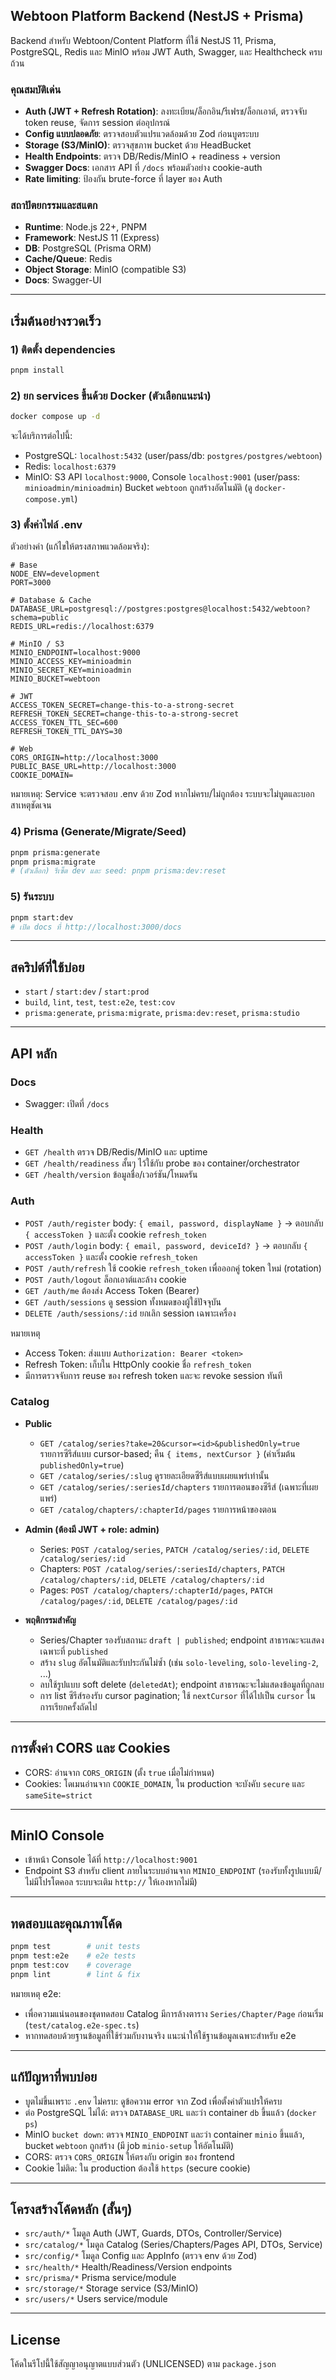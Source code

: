 ## Webtoon Platform Backend (NestJS + Prisma)

Backend สำหรับ Webtoon/Content Platform ที่ใช้ NestJS 11, Prisma, PostgreSQL, Redis และ MinIO พร้อม JWT Auth, Swagger, และ Healthcheck ครบถ้วน

### คุณสมบัติเด่น

- **Auth (JWT + Refresh Rotation)**: ลงทะเบียน/ล็อกอิน/รีเฟรช/ล็อกเอาต์, ตรวจจับ token reuse, จัดการ session ต่ออุปกรณ์
- **Config แบบปลอดภัย**: ตรวจสอบตัวแปรแวดล้อมด้วย Zod ก่อนบูตระบบ
- **Storage (S3/MinIO)**: ตรวจสุขภาพ bucket ด้วย HeadBucket
- **Health Endpoints**: ตรวจ DB/Redis/MinIO + readiness + version
- **Swagger Docs**: เอกสาร API ที่ `/docs` พร้อมตัวอย่าง cookie-auth
- **Rate limiting**: ป้องกัน brute-force ที่ layer ของ Auth

### สถาปัตยกรรมและสแตก

- **Runtime**: Node.js 22+, PNPM
- **Framework**: NestJS 11 (Express)
- **DB**: PostgreSQL (Prisma ORM)
- **Cache/Queue**: Redis
- **Object Storage**: MinIO (compatible S3)
- **Docs**: Swagger-UI

---

## เริ่มต้นอย่างรวดเร็ว

### 1) ติดตั้ง dependencies

```bash
pnpm install
```

### 2) ยก services ขึ้นด้วย Docker (ตัวเลือกแนะนำ)

```bash
docker compose up -d
```

จะได้บริการต่อไปนี้:

- PostgreSQL: `localhost:5432` (user/pass/db: `postgres/postgres/webtoon`)
- Redis: `localhost:6379`
- MinIO: S3 API `localhost:9000`, Console `localhost:9001` (user/pass: `minioadmin/minioadmin`)
  Bucket `webtoon` ถูกสร้างอัตโนมัติ (ดู `docker-compose.yml`)

### 3) ตั้งค่าไฟล์ .env

ตัวอย่างค่า (แก้ไขให้ตรงสภาพแวดล้อมจริง):

```env
# Base
NODE_ENV=development
PORT=3000

# Database & Cache
DATABASE_URL=postgresql://postgres:postgres@localhost:5432/webtoon?schema=public
REDIS_URL=redis://localhost:6379

# MinIO / S3
MINIO_ENDPOINT=localhost:9000
MINIO_ACCESS_KEY=minioadmin
MINIO_SECRET_KEY=minioadmin
MINIO_BUCKET=webtoon

# JWT
ACCESS_TOKEN_SECRET=change-this-to-a-strong-secret
REFRESH_TOKEN_SECRET=change-this-to-a-strong-secret
ACCESS_TOKEN_TTL_SEC=600
REFRESH_TOKEN_TTL_DAYS=30

# Web
CORS_ORIGIN=http://localhost:3000
PUBLIC_BASE_URL=http://localhost:3000
COOKIE_DOMAIN=
```

หมายเหตุ: Service จะตรวจสอบ .env ด้วย Zod หากไม่ครบ/ไม่ถูกต้อง ระบบจะไม่บูตและบอกสาเหตุชัดเจน

### 4) Prisma (Generate/Migrate/Seed)

```bash
pnpm prisma:generate
pnpm prisma:migrate
# (ตัวเลือก) รีเซ็ต dev และ seed: pnpm prisma:dev:reset
```

### 5) รันระบบ

```bash
pnpm start:dev
# เปิด docs ที่ http://localhost:3000/docs
```

---

## สคริปต์ที่ใช้บ่อย

- `start` / `start:dev` / `start:prod`
- `build`, `lint`, `test`, `test:e2e`, `test:cov`
- `prisma:generate`, `prisma:migrate`, `prisma:dev:reset`, `prisma:studio`

---

## API หลัก

### Docs

- Swagger: เปิดที่ `/docs`

### Health

- `GET /health` ตรวจ DB/Redis/MinIO และ uptime
- `GET /health/readiness` สั้นๆ ไว้ใช้กับ probe ของ container/orchestrator
- `GET /health/version` ข้อมูลชื่อ/เวอร์ชัน/โหมดรัน

### Auth

- `POST /auth/register` body: `{ email, password, displayName }` → ตอบกลับ `{ accessToken }` และตั้ง cookie `refresh_token`
- `POST /auth/login` body: `{ email, password, deviceId? }` → ตอบกลับ `{ accessToken }` และตั้ง cookie `refresh_token`
- `POST /auth/refresh` ใช้ cookie `refresh_token` เพื่อออกคู่ token ใหม่ (rotation)
- `POST /auth/logout` ล็อกเอาต์และล้าง cookie
- `GET /auth/me` ต้องส่ง Access Token (Bearer)
- `GET /auth/sessions` ดู session ทั้งหมดของผู้ใช้ปัจจุบัน
- `DELETE /auth/sessions/:id` ยกเลิก session เฉพาะเครื่อง

หมายเหตุ

- Access Token: ส่งแบบ `Authorization: Bearer <token>`
- Refresh Token: เก็บใน HttpOnly cookie ชื่อ `refresh_token`
- มีการตรวจจับการ reuse ของ refresh token และจะ revoke session ทันที

### Catalog

- **Public**
  - `GET /catalog/series?take=20&cursor=<id>&publishedOnly=true` รายการซีรีส์แบบ cursor-based; คืน `{ items, nextCursor }` (ค่าเริ่มต้น `publishedOnly=true`)
  - `GET /catalog/series/:slug` ดูรายละเอียดซีรีส์แบบเผยแพร่เท่านั้น
  - `GET /catalog/series/:seriesId/chapters` รายการตอนของซีรีส์ (เฉพาะที่เผยแพร่)
  - `GET /catalog/chapters/:chapterId/pages` รายการหน้าของตอน

- **Admin (ต้องมี JWT + role: admin)**
  - Series: `POST /catalog/series`, `PATCH /catalog/series/:id`, `DELETE /catalog/series/:id`
  - Chapters: `POST /catalog/series/:seriesId/chapters`, `PATCH /catalog/chapters/:id`, `DELETE /catalog/chapters/:id`
  - Pages: `POST /catalog/chapters/:chapterId/pages`, `PATCH /catalog/pages/:id`, `DELETE /catalog/pages/:id`

- **พฤติกรรมสำคัญ**
  - Series/Chapter รองรับสถานะ `draft | published`; endpoint สาธารณะจะแสดงเฉพาะที่ `published`
  - สร้าง `slug` อัตโนมัติและรับประกันไม่ซ้ำ (เช่น `solo-leveling`, `solo-leveling-2`, ...)
  - ลบใช้รูปแบบ soft delete (`deletedAt`); endpoint สาธารณะจะไม่แสดงข้อมูลที่ถูกลบ
  - การ list ซีรีส์รองรับ cursor pagination; ใช้ `nextCursor` ที่ได้ไปเป็น `cursor` ในการเรียกครั้งถัดไป

---

## การตั้งค่า CORS และ Cookies

- CORS: อ่านจาก `CORS_ORIGIN` (ตั้ง `true` เมื่อไม่กำหนด)
- Cookies: โดเมนอ่านจาก `COOKIE_DOMAIN`, ใน production จะบังคับ `secure` และ `sameSite=strict`

---

## MinIO Console

- เข้าหน้า Console ได้ที่ `http://localhost:9001`
- Endpoint S3 สำหรับ client ภายในระบบอ่านจาก `MINIO_ENDPOINT` (รองรับทั้งรูปแบบมี/ไม่มีโปรโตคอล ระบบจะเติม `http://` ให้เองหากไม่มี)

---

## ทดสอบและคุณภาพโค้ด

```bash
pnpm test        # unit tests
pnpm test:e2e    # e2e tests
pnpm test:cov    # coverage
pnpm lint        # lint & fix
```

หมายเหตุ e2e:

- เพื่อความแน่นอนของชุดทดสอบ Catalog มีการล้างตาราง `Series/Chapter/Page` ก่อนเริ่ม (`test/catalog.e2e-spec.ts`)
- หากทดสอบด้วยฐานข้อมูลที่ใช้ร่วมกับงานจริง แนะนำให้ใช้ฐานข้อมูลเฉพาะสำหรับ e2e

---

## แก้ปัญหาที่พบบ่อย

- บูตไม่ขึ้นเพราะ `.env` ไม่ครบ: ดูข้อความ error จาก Zod เพื่อตั้งค่าตัวแปรให้ครบ
- ต่อ PostgreSQL ไม่ได้: ตรวจ `DATABASE_URL` และว่า container `db` ขึ้นแล้ว (`docker ps`)
- MinIO `bucket down`: ตรวจ `MINIO_ENDPOINT` และว่า container `minio` ขึ้นแล้ว, bucket `webtoon` ถูกสร้าง (มี job `minio-setup` ให้อัตโนมัติ)
- CORS: ตรวจ `CORS_ORIGIN` ให้ตรงกับ origin ของ frontend
- Cookie ไม่ติด: ใน production ต้องใช้ `https` (secure cookie)

---

## โครงสร้างโค้ดหลัก (สั้นๆ)

- `src/auth/*` โมดูล Auth (JWT, Guards, DTOs, Controller/Service)
- `src/catalog/*` โมดูล Catalog (Series/Chapters/Pages API, DTOs, Service)
- `src/config/*` โมดูล Config และ AppInfo (ตรวจ env ด้วย Zod)
- `src/health/*` Health/Readiness/Version endpoints
- `src/prisma/*` Prisma service/module
- `src/storage/*` Storage service (S3/MinIO)
- `src/users/*` Users service/module

---

## License

โค้ดในรีโปนี้ใช้สัญญาอนุญาตแบบส่วนตัว (UNLICENSED) ตาม `package.json`
